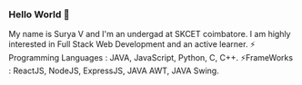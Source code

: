 ### Hello World 👋
My name is Surya V and I'm an undergad at SKCET coimbatore. I am highly interested in Full Stack Web Development and an active learner.
⚡ Programming Languages : JAVA, JavaScript, Python, C, C++.
⚡FrameWorks : ReactJS, NodeJS, ExpressJS, JAVA AWT, JAVA Swing.

<!--
- 🔭 I’m currently working on ...
- 🌱 I’m currently learning ...
- 👯 I’m looking to collaborate on ...
- 🤔 I’m looking for help with ...
- 💬 Ask me about ...
- 📫 How to reach me: ...
- 😄 Pronouns: ...
- ⚡ Fun fact: ...
-->
